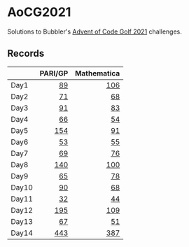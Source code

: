 # AoCG2021

Solutions to Bubbler's [Advent of Code Golf 2021] challenges.

## Records

|       |                 PARI/GP |                 Mathematica |
| :---- | ----------------------: | --------------------------: |
| Day1  |   [89](Day1/pari-gp.md) |  [106](Day1/mathematica.md) |
| Day2  |   [71](Day2/pari-gp.md) |   [68](Day2/mathematica.md) |
| Day3  |   [91](Day3/pari-gp.md) |   [83](Day3/mathematica.md) |
| Day4  |   [66](Day4/pari-gp.md) |   [54](Day4/mathematica.md) |
| Day5  |  [154](Day5/pari-gp.md) |   [91](Day5/mathematica.md) |
| Day6  |   [53](Day6/pari-gp.md) |   [55](Day6/mathematica.md) |
| Day7  |   [69](Day7/pari-gp.md) |   [76](Day7/mathematica.md) |
| Day8  |  [140](Day8/pari-gp.md) |  [100](Day8/mathematica.md) |
| Day9  |   [65](Day9/pari-gp.md) |   [78](Day9/mathematica.md) |
| Day10 |  [90](Day10/pari-gp.md) |  [68](Day10/mathematica.md) |
| Day11 |  [32](Day11/pari-gp.md) |  [44](Day11/mathematica.md) |
| Day12 | [195](Day12/pari-gp.md) | [109](Day12/mathematica.md) |
| Day13 |  [67](Day13/pari-gp.md) |  [51](Day13/mathematica.md) |
| Day14 | [443](Day14/pari-gp.md) | [387](Day14/mathematica.md) |

[Advent of Code Golf 2021]: https://codegolf.meta.stackexchange.com/questions/24068/announcing-advent-of-code-golf-2021-event-challenge-sandbox